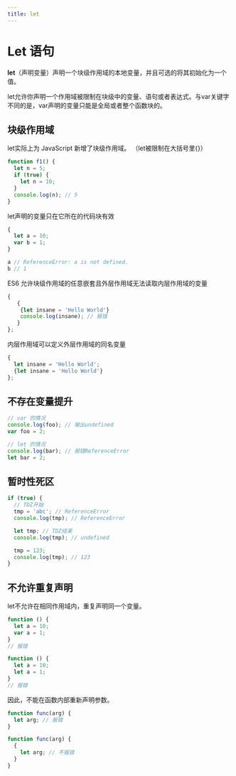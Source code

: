 ```yaml
---
title: let
---
```


# Let 语句

**let**（声明变量）声明一个块级作用域的本地变量，并且可选的将其初始化为一个值。

let允许你声明一个作用域被限制在块级中的变量、语句或者表达式。与var关键字不同的是，var声明的变量只能是全局或者整个函数块的。
<!-- toc -->
## 块级作用域

let实际上为 JavaScript 新增了块级作用域。
（let被限制在大括号里{}）

```js
function f1() {
  let n = 5;
  if (true) {
    let n = 10;
  }
  console.log(n); // 5
}
```

let声明的变量只在它所在的代码块有效

```js
{
  let a = 10;
  var b = 1;
}

a // ReferenceError: a is not defined.
b // 1
```

ES6 允许块级作用域的任意嵌套且外层作用域无法读取内层作用域的变量

```js
{
   {
    {let insane = 'Hello World'}
    console.log(insane); // 报错
   }
};
```

内层作用域可以定义外层作用域的同名变量

```js
{
  let insane = 'Hello World';
  {let insane = 'Hello World'}
};
```

## 不存在变量提升

```js
// var 的情况
console.log(foo); // 输出undefined
var foo = 2;

// let 的情况
console.log(bar); // 报错ReferenceError
let bar = 2;
```

## 暂时性死区

```js
if (true) {
  // TDZ开始
  tmp = 'abc'; // ReferenceError
  console.log(tmp); // ReferenceError

  let tmp; // TDZ结束
  console.log(tmp); // undefined

  tmp = 123;
  console.log(tmp); // 123
}
```

## 不允许重复声明

let不允许在相同作用域内，重复声明同一个变量。

```js
function () {
  let a = 10;
  var a = 1;
}
// 报错

function () {
  let a = 10;
  let a = 1;
}
// 报错
```

因此，不能在函数内部重新声明参数。

```js
function func(arg) {
  let arg; // 报错
}

function func(arg) {
  {
    let arg; // 不报错
  }
}
```
